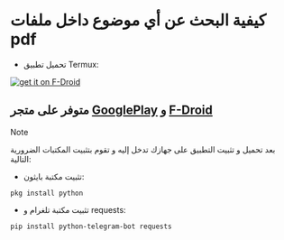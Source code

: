 # كيفية البحث عن أي موضوع داخل ملفات pdf 


 
   - تحميل تطبيق Termux:


[![get it on F-Droid](https://f-droid.org/badge/get-it-on.svg)](https://f-droid.org/ar/packages/com.termux/)

متوفر على متجر [GooglePlay](https://play.google.com/store/apps/details?id=com.termux) و [F-Droid](https://play.google.com/store/apps/details?id=com.termux)
----


> [!NOTE]
بعد تحميل و تثبيت التطبيق على جهازك تدخل إليه و تقوم بتثبيت المكتبات الضرورية التالية:

- تثبيت مكتبة بايثون:
```shell
pkg install python
```


- تثبيت مكتبة تلغرام و requests: 
```shell
pip install python-telegram-bot requests
```
